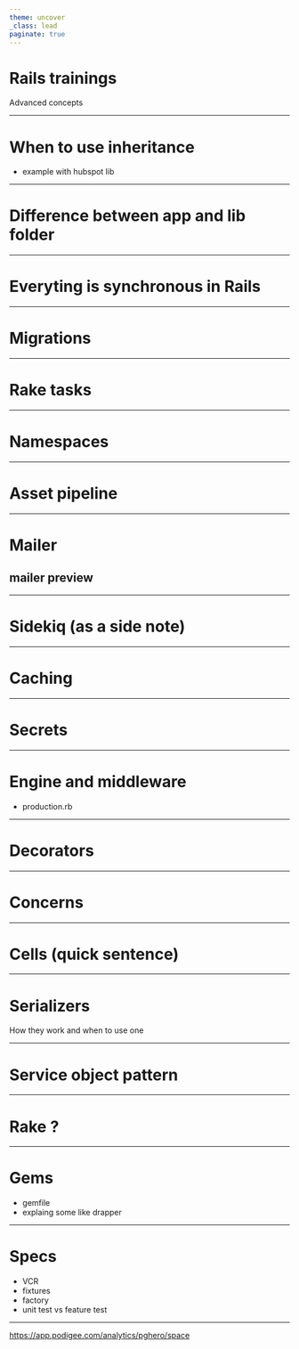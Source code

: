 ```yaml
---
theme: uncover
_class: lead
paginate: true
---
```


# **Rails trainings**

Advanced concepts

---

# When to use inheritance

- example with hubspot lib

<!-- 
test comment 
askldjh
-->

---

# Difference between app and lib folder

---

# Everyting is synchronous in Rails

---

# Migrations

---

# Rake tasks

---

# Namespaces

---

# Asset pipeline

---

# Mailer

## mailer preview 

---

# Sidekiq (as a side note)

---

# Caching

---

# Secrets

---

# Engine and middleware

- production.rb

---

# Decorators

---

# Concerns

---

# Cells (quick sentence)

---

# Serializers

How they work and when to use one

---

# Service object pattern

---

# Rake ?

---

# Gems

- gemfile
- explaing some like drapper

---

# Specs

- VCR
- fixtures
- factory
- unit test vs feature test

---

https://app.podigee.com/analytics/pghero/space
